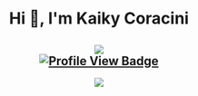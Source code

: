 <h1 align="center">Hi 👋, I'm Kaiky Coracini</h1>

<div align="center">
  <a href="https://github.com/guigrasel">
</div>

<h2 align="center">
  <img src="https://wakatime.com/badge/user/b53541dd-3a42-4f8b-a796-4f9402ce93c5.svg"/>
  <div align="center">
 <a href="https://github.com/guigrasel">
  <img src="https://komarev.com/ghpvc/?username=guigrasel&color=blue" alt="Profile View Badge"/>
 </a>
</h2>
</div>
<div align="center">
   <img src="https://github-readme-stats.vercel.app/api/wakatime?username=kaikyCoracini" />
</div>

